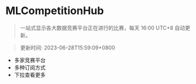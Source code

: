 # MLCompetitionHub

> 一站式显示各大数据竞赛平台正在进行的比赛，每天 16:00 UTC+8 自动更新。
  
> 更新时间: 2023-06-28T15:59:09+0800 

* 多家竞赛平台
* 多种订阅方式
* 下拉查看更多